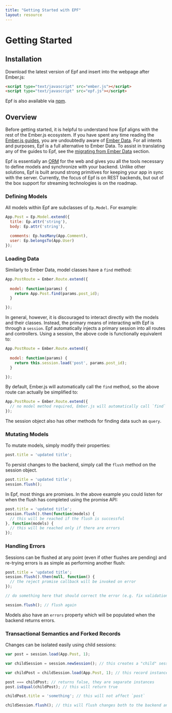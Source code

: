 ```yaml
---
title: "Getting Started with EPF"
layout: resource
---
```


# Getting Started

## Installation

Download the latest version of Epf and insert into the webpage after Ember.js:

```html
<script type="text/javascript" src="ember.js"></script>
<script type="text/javascript" src="epf.js"></script>
```

Epf is also available via [npm](https://npmjs.org/package/epf).

## Overview

Before getting started, it is helpful to understand how Epf aligns with the rest of the Ember.js ecosystem. If you have spent any time reading the [Ember.js guides](http://emberjs.com/guides/models/), you are undoubtedly aware of [Ember Data](https://github.com/emberjs/data). For all intents and purposes, Epf is a full alternative to Ember Data. To assist in translating any of the guides to Epf, see the [migrating from Ember Data](migrating_from_ember_data.html) section.

Epf is essentially an [ORM](https://en.wikipedia.org/wiki/Object-relational_mapping) for the web and gives you all the tools necessary to define models and synchronize with your backend. Unlike other solutions, Epf is built around strong primitives for keeping your app in sync with the server. Currently, the focus of Epf is on REST backends, but out of the box support for streaming technologies is on the roadmap.

### Defining Models

All models within Epf are subclasses of `Ep.Model`. For example:

```javascript
App.Post = Ep.Model.extend({
  title: Ep.attr('string'),
  body: Ep.attr('string'),

  comments: Ep.hasMany(App.Comment),
  user: Ep.belongsTo(App.User)
});
```

### Loading Data

Similarly to Ember Data, model classes have a `find` method:

```javascript
App.PostRoute = Ember.Route.extend({
  
  model: function(params) {
    return App.Post.find(params.post_id);
  }

});
```

In general, however, it is discouraged to interact directly with the models and their classes. Instead, the primary means of interacting with Epf is through a `session`. Epf automatically injects a primary session into all routes and controllers. Using a session, the above code is functionally equivalent to:

```javascript
App.PostRoute = Ember.Route.extend({
  
  model: function(params) {
    return this.session.load('post', params.post_id);
  }

});
```

By default, Ember.js will automatically call the `find` method, so the above route can actually be simplified to:

```javascript
App.PostRoute = Ember.Route.extend({
  // no model method required, Ember.js will automatically call `find` on `App.Post`
});
```

The session object also has other methods for finding data such as `query`.

### Mutating Models

To mutate models, simply modify their properties:

```javascript
post.title = 'updated title';
```

To persist changes to the backend, simply call the `flush` method on the session object.

```javascript
post.title = 'updated title';
session.flush();
```

In Epf, most things are promises. In the above example you could listen for when the flush has completed using the promise API:


```javascript
post.title = 'updated title';
session.flush().then(function(models) {
  // this will be reached if the flush is successful
}, function(models) {
  // this will be reached only if there are errors
});
```

### Handling Errors

Sessions can be flushed at any point (even if other flushes are pending) and re-trying errors is as simple as performing another flush:

```javascript
post.title = 'updated title';
session.flush().then(null, function() {
  // the reject promise callback will be invoked on error
});

// do something here that should correct the error (e.g. fix validations)

session.flush(); // flush again
```

Models also have an `errors` property which will be populated when the backend returns errors.

### Transactional Semantics and Forked Records

Changes can be isolated easily using child sessions:

```javascript
var post = session.load(App.Post, 1);

var childSession = session.newSession(); // this creates a "child" session

var childPost = childSession.load(App.Post, 1); // this record instance is separate from its corresponding instance in the parent session

post === childPost; // returns false, they are separate instances
post.isEqual(childPost); // this will return true

childPost.title = 'something'; // this will not affect `post`

childSession.flush(); // this will flush changes both to the backend and the parent session, at this point `post` will have its title updated to reflect `childPost`
```





